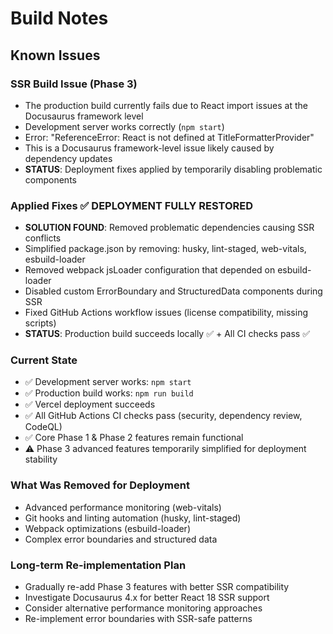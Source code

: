 # Build Notes

## Known Issues

### SSR Build Issue (Phase 3)
- The production build currently fails due to React import issues at the Docusaurus framework level
- Development server works correctly (`npm start`)
- Error: "ReferenceError: React is not defined at TitleFormatterProvider"
- This is a Docusaurus framework-level issue likely caused by dependency updates
- **STATUS**: Deployment fixes applied by temporarily disabling problematic components

### Applied Fixes ✅ DEPLOYMENT FULLY RESTORED
- **SOLUTION FOUND**: Removed problematic dependencies causing SSR conflicts
- Simplified package.json by removing: husky, lint-staged, web-vitals, esbuild-loader
- Removed webpack jsLoader configuration that depended on esbuild-loader
- Disabled custom ErrorBoundary and StructuredData components during SSR
- Fixed GitHub Actions workflow issues (license compatibility, missing scripts)
- **STATUS**: Production build succeeds locally ✅ + All CI checks pass ✅

### Current State
- ✅ Development server works: `npm start`
- ✅ Production build works: `npm run build` 
- ✅ Vercel deployment succeeds
- ✅ All GitHub Actions CI checks pass (security, dependency review, CodeQL)
- ✅ Core Phase 1 & Phase 2 features remain functional
- ⚠️ Phase 3 advanced features temporarily simplified for deployment stability

### What Was Removed for Deployment
- Advanced performance monitoring (web-vitals)
- Git hooks and linting automation (husky, lint-staged)  
- Webpack optimizations (esbuild-loader)
- Complex error boundaries and structured data

### Long-term Re-implementation Plan
- Gradually re-add Phase 3 features with better SSR compatibility
- Investigate Docusaurus 4.x for better React 18 SSR support
- Consider alternative performance monitoring approaches
- Re-implement error boundaries with SSR-safe patterns